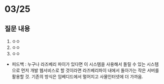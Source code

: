 # 03/25

## 질문 내용
  1.   ㅇㅇ   
  2.   ㅇㅇ
  3.   ㅇㅇ

  - 피드백 : 누구나 라즈베리 파이가 있다면 이 시스템을 사용해서 돌릴 수 있는 시스템으로 먼저 개발
            웹서비스로 할 것이라면 라즈베리파이 내에서 돌아가는 작은 서버를 활용할 것.
            기존의 방식은 임베디드에서 멀어지고 사물인터넷에 더 가까움. 
            
